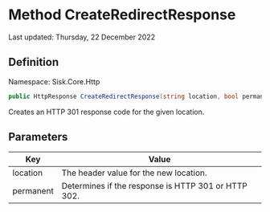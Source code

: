 # Method CreateRedirectResponse
Last updated: Thursday, 22 December 2022

## Definition
Namespace: Sisk.Core.Http

```csharp
public HttpResponse CreateRedirectResponse(string location, bool permanent)
```

Creates an HTTP 301 response code for the given location.

## Parameters

| Key | Value |
| --- | --- |
| location | The header value for the new location. | 
| permanent | Determines if the response is HTTP 301 or HTTP 302. | 

